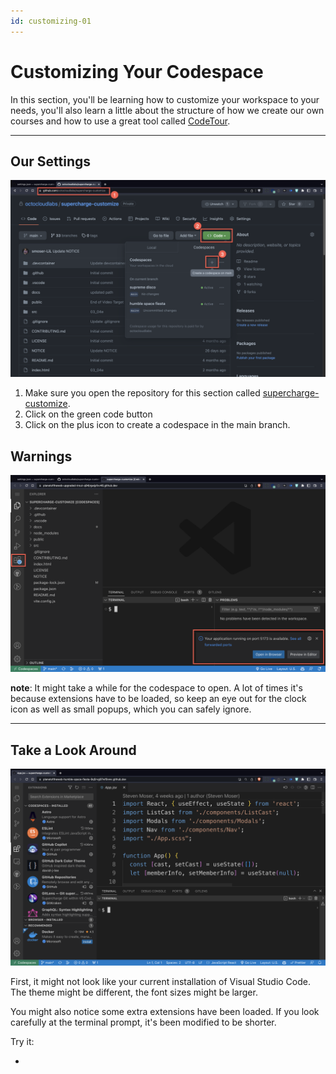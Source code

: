 ```yaml
---
id: customizing-01
---
```


# Customizing Your Codespace

In this section, you'll be learning how to customize your workspace to your needs, you'll also learn a little about the structure of how we create our own courses and how to use a great tool called [CodeTour]( https://marketplace.visualstudio.com/items?itemName=vsls-contrib.codetour).

---

## Our Settings

[![CodeSpaces](screenshots/codespace_supercharge_customize.png)](https://github.com/octocloudlabs/supercharge-customize)

 
1. Make sure you open the repository for this section called [supercharge-customize](https://github.com/octocloudlabs/supercharge-customize).
1. Click on the green code button
1. Click on the plus icon to create a codespace in the main branch.

## Warnings
![Startup Warnings](screenshots/codespace_start_warnings.png)

**note**: It might take a while for the codespace to open. A lot of times it's because extensions have to be loaded, so keep an eye out for the clock icon as well as small popups, which you can safely ignore.

---

## Take a Look Around

![CodeSpaces](screenshots/codespace_start.png)

First, it might not look like your current installation of Visual Studio Code. The theme might be different, the font sizes might be larger. 

You might also notice some extra extensions have been loaded. If you look carefully at the terminal prompt, it's been modified to be shorter.

Try it:

- 